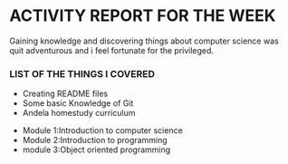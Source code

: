# **ACTIVITY REPORT FOR THE WEEK**

Gaining knowledge and discovering things about computer science was quit adventurous and i feel fortunate for the privileged.
### LIST OF THE THINGS I COVERED
- Creating README files
- Some basic Knowledge of Git
- Andela homestudy curriculum
 * Module 1:Introduction to computer science
 * Module 2:Introduction to programming
 * module 3:Object oriented programming
